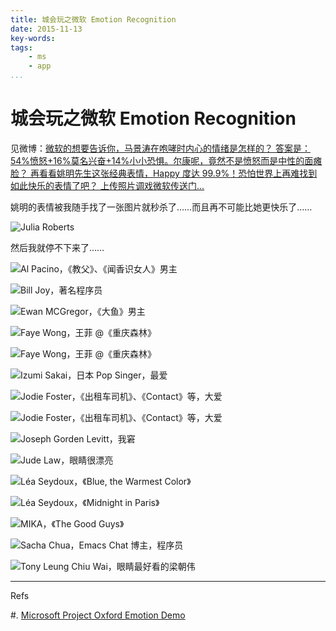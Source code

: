 ```yaml
---
title: 城会玩之微软 Emotion Recognition
date: 2015-11-13
key-words:
tags:
    - ms
    - app
...
```


城会玩之微软 Emotion Recognition
================================

见微博：[微软的想要告诉你，马景涛在咆哮时内心的情绪是怎样的？
    答案是：54%愤怒+16%莫名兴奋+14%小小恐惧。尔康呢，竟然不是愤怒而是中性的面瘫脸？
    再看看姚明先生这张经典表情，Happy 度达 99.9%！恐怕世界上再难找到如此快乐的表情了吧？
    上传照片调戏微软传送门...](http://weibo.com/1286528122/D3FU7peRt?ref=home&rid=3_0_1_2666934344484769788&type=comment)

姚明的表情被我随手找了一张图片就秒杀了……而且再不可能比她更快乐了……

![Julia Roberts](http://gnat.qiniudn.com/pics/Julia_Roberts.png)

然后我就停不下来了……

![Al Pacino，《教父》、《闻香识女人》男主](http://gnat.qiniudn.com/pics/Al_Pacino.png)

![Bill Joy，著名程序员](http://gnat.qiniudn.com/pics/Bill_Joy.png)

![Ewan MCGregor，《大鱼》男主](http://gnat.qiniudn.com/pics/Ewan_McGregor.png)

![Faye Wong，王菲 @《重庆森林》](http://gnat.qiniudn.com/pics/Faye_Wang.png)

![Faye Wong，王菲 @《重庆森林》](http://gnat.qiniudn.com/pics/Faye_Wang2.png)

![Izumi Sakai，日本 Pop Singer，最爱](http://gnat.qiniudn.com/pics/Izumi_Sakai.png)

![Jodie Foster，《出租车司机》、《Contact》等，大爱](http://gnat.qiniudn.com/pics/Jodie_Foster.png)

![Jodie Foster，《出租车司机》、《Contact》等，大爱](http://gnat.qiniudn.com/pics/Jodie_Foster2.png)

![Joseph Gorden Levitt，我窘](http://gnat.qiniudn.com/pics/Joseph_Gorden_Levitt.png)

![Jude Law，眼睛很漂亮](http://gnat.qiniudn.com/pics/Jude_Law.png)

![Léa Seydoux，《Blue, the Warmest Color》](http://gnat.qiniudn.com/pics/Léa_Seydoux.png)

![Léa Seydoux，《Midnight in Paris》[^paris]](http://gnat.qiniudn.com/pics/Léa_Seydoux3.png)

[^paris]: [现在不是 Paris in the rain，而是 Paris in Terror。感到很难过。](notes.html#french-terror-attacks)

![MIKA，《The Good Guys》](http://gnat.qiniudn.com/pics/MIKA.png)

![Sacha Chua，Emacs Chat 博主，程序员](http://gnat.qiniudn.com/pics/Sacha_Chua.png)

![Tony Leung Chiu Wai，眼睛最好看的梁朝伟](http://gnat.qiniudn.com/pics/Tony_Leung_Chiu_Wai.png)

---

Refs

#. [Microsoft Project Oxford Emotion Demo](https://www.projectoxford.ai/demo/emotion#detection)
